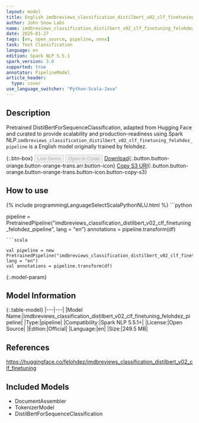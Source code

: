 ```yaml
---
layout: model
title: English imdbreviews_classification_distilbert_v02_clf_finetuning_felohdez_pipeline pipeline DistilBertForSequenceClassification from felohdez
author: John Snow Labs
name: imdbreviews_classification_distilbert_v02_clf_finetuning_felohdez_pipeline
date: 2025-01-27
tags: [en, open_source, pipeline, onnx]
task: Text Classification
language: en
edition: Spark NLP 5.5.1
spark_version: 3.0
supported: true
annotator: PipelineModel
article_header:
  type: cover
use_language_switcher: "Python-Scala-Java"
---
```


## Description

Pretrained DistilBertForSequenceClassification, adapted from Hugging Face and curated to provide scalability and production-readiness using Spark NLP.`imdbreviews_classification_distilbert_v02_clf_finetuning_felohdez_pipeline` is a English model originally trained by felohdez.

{:.btn-box}
<button class="button button-orange" disabled>Live Demo</button>
<button class="button button-orange" disabled>Open in Colab</button>
[Download](https://s3.amazonaws.com/auxdata.johnsnowlabs.com/public/models/imdbreviews_classification_distilbert_v02_clf_finetuning_felohdez_pipeline_en_5.5.1_3.0_1737939347574.zip){:.button.button-orange.button-orange-trans.arr.button-icon}
[Copy S3 URI](s3://auxdata.johnsnowlabs.com/public/models/imdbreviews_classification_distilbert_v02_clf_finetuning_felohdez_pipeline_en_5.5.1_3.0_1737939347574.zip){:.button.button-orange.button-orange-trans.button-icon.button-copy-s3}

## How to use



<div class="tabs-box" markdown="1">
{% include programmingLanguageSelectScalaPythonNLU.html %}
```python

pipeline = PretrainedPipeline("imdbreviews_classification_distilbert_v02_clf_finetuning_felohdez_pipeline", lang = "en")
annotations =  pipeline.transform(df)   

```
```scala

val pipeline = new PretrainedPipeline("imdbreviews_classification_distilbert_v02_clf_finetuning_felohdez_pipeline", lang = "en")
val annotations = pipeline.transform(df)

```
</div>

{:.model-param}
## Model Information

{:.table-model}
|---|---|
|Model Name:|imdbreviews_classification_distilbert_v02_clf_finetuning_felohdez_pipeline|
|Type:|pipeline|
|Compatibility:|Spark NLP 5.5.1+|
|License:|Open Source|
|Edition:|Official|
|Language:|en|
|Size:|249.5 MB|

## References

https://huggingface.co/felohdez/imdbreviews_classification_distilbert_v02_clf_finetuning

## Included Models

- DocumentAssembler
- TokenizerModel
- DistilBertForSequenceClassification